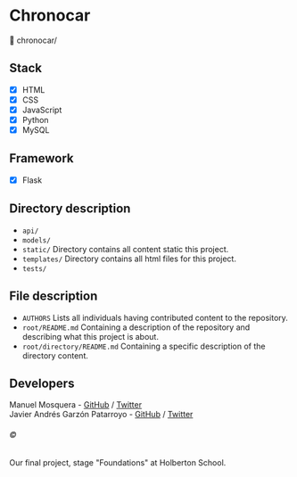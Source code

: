 # Chronocar
:open_file_folder: chronocar/

## Stack
* [x] HTML
* [x] CSS
* [x] JavaScript
* [x] Python
* [x] MySQL

## Framework
* [x] Flask

## Directory description
* ```api/``` 
* ```models/``` 
* ```static/``` Directory contains all content static this project.
* ```templates/``` Directory contains all html files for this project.
* ```tests/``` 

## File description
* ```AUTHORS``` Lists all individuals having contributed content to the repository.
* ```root/README.md``` Containing a description of the repository and describing what this project is about.
* ```root/directory/README.md``` Containing a specific description of the directory content.

## Developers
Manuel Mosquera - [GitHub](https://github.com/mmanumos) / [Twitter](https://twitter.com/mmanumos)  
Javier Andrés Garzón Patarroyo - [GitHub](https://github.com/javierandresgp) / [Twitter](https://twitter.com/javierandresgp0)

###### :copyright:
Our final project, stage "Foundations" at Holberton School.